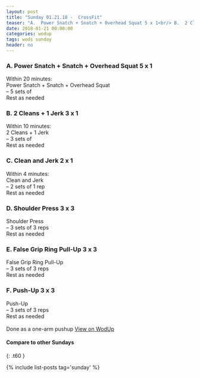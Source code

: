 ```yaml
---
layout: post
title: "Sunday 01.21.18 -  CrossFit"
teaser: "A.  Power Snatch + Snatch + Overhead Squat 5 x 1<br/> B.  2 Cleans + 1 Jerk 3 x 1<br/> C.  Clean and Jerk 2 x 1<br/> D.  Shoulder Press 3 x 3<br/> E.  False Grip Ring Pull-Up 3 x 3<br/> F.  Push-Up 3 x 3"
date: 2018-01-21 00:00:00
categories: wodup
tags: wods sunday
header: no
---
```



<h3>A.  Power Snatch + Snatch + Overhead Squat 5 x 1</h3>
Within 20 minutes:<br/>
Power Snatch + Snatch + Overhead Squat<br/>– 5 sets of <br/>Rest as needed<br/>
<h3>B.  2 Cleans + 1 Jerk 3 x 1</h3>
Within 10 minutes:<br/>
2 Cleans + 1 Jerk<br/>– 3 sets of <br/>Rest as needed<br/>
<h3>C.  Clean and Jerk 2 x 1</h3>
Within 4 minutes:<br/>
Clean and Jerk<br/>– 2 sets of 1 rep <br/>Rest as needed<br/>
<h3>D.  Shoulder Press 3 x 3</h3>
Shoulder Press<br/>– 3 sets of 3 reps <br/>Rest as needed<br/>
<h3>E.  False Grip Ring Pull-Up 3 x 3</h3>
False Grip Ring Pull-Up<br/>– 3 sets of 3 reps <br/>Rest as needed<br/>
<h3>F.  Push-Up 3 x 3</h3>
Push-Up<br/>– 3 sets of 3 reps <br/>Rest as needed<br/><br/>Done as a one-arm pushup
<a href="https://www.wodup.com/gyms/asphodel/wods/3879" target="blank">View on WodUp</a>


#### Compare to other Sundays
{: .t60 }

{% include list-posts tag='sunday' %}